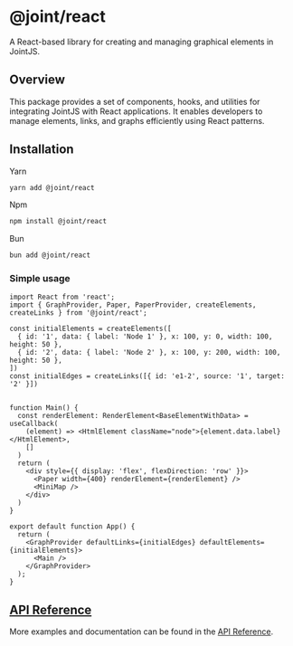 # @joint/react

A React-based library for creating and managing graphical elements in JointJS.

## Overview

This package provides a set of components, hooks, and utilities for integrating JointJS with React applications. It enables developers to manage elements, links, and graphs efficiently using React patterns.

## Installation

Yarn
```sh
yarn add @joint/react
```
Npm
```sh
npm install @joint/react
```
Bun
```sh
bun add @joint/react
```

### Simple usage

```tsx
import React from 'react';
import { GraphProvider, Paper, PaperProvider, createElements, createLinks } from '@joint/react';

const initialElements = createElements([
  { id: '1', data: { label: 'Node 1' }, x: 100, y: 0, width: 100, height: 50 },
  { id: '2', data: { label: 'Node 2' }, x: 100, y: 200, width: 100, height: 50 },
])
const initialEdges = createLinks([{ id: 'e1-2', source: '1', target: '2' }])


function Main() {
  const renderElement: RenderElement<BaseElementWithData> = useCallback(
    (element) => <HtmlElement className="node">{element.data.label}</HtmlElement>,
    []
  )
  return (
    <div style={{ display: 'flex', flexDirection: 'row' }}>
      <Paper width={400} renderElement={renderElement} />
      <MiniMap />
    </div>
  )
}

export default function App() {
  return (
    <GraphProvider defaultLinks={initialEdges} defaultElements={initialElements}>
      <Main />
    </GraphProvider>
  );
}
```


## [API Reference](docs/README.md)


More examples and documentation can be found in the [API Reference](docs/README.md).